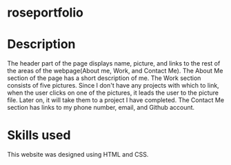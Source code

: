# roseportfolio

# Description
The header part of the page displays name, picture, and links to the rest of the areas of the webpage(About me, Work, and Contact Me).
The About Me section of the page has a short description of me.
The Work section consists of five pictures.  Since I don't have any projects with which to link, when the user clicks on one of the pictures, it leads the user to the picture file.  Later on, it will take them to a project I have completed.
The Contact Me section has links to my phone number, email, and Github account.

# Skills used
This website was designed using HTML and CSS.